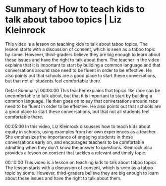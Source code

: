 # Summary of How to teach kids to talk about taboo topics | Liz Kleinrock

This video is a lesson on teaching kids to talk about taboo topics. The lesson starts with a discussion of consent, which is seen as a taboo topic by some. However, third-graders believe they are big enough to learn about these issues and have the right to talk about them. The teacher in the video explains that it is important to start by building a common language and that conversations around race need to be fluent in order to be effective. He also points out that schools are a good place to start these conversations, but that not all students feel comfortable there.

Detail Summary: 
00:00:00
This teacher explains that topics like race can be uncomfortable to talk about, but that it is important to start by building a common language. He then goes on to say that conversations around race need to be fluent in order to be effective. He also points out that schools are a good place to start these conversations, but that not all students feel comfortable there.

00:05:00
In this video, Liz Kleinrock discusses how to teach kids about equity in schools, using examples from her own experiences as a teacher. She emphasizes the importance of engaging students in these conversations early on, and encourages teachers to be comfortable admitting when they don't know the answer to questions. Kleinrock also provides a lesson on consent that tackles a relevant and timely topic.

00:10:00
This video is a lesson on teaching kids to talk about taboo topics. The lesson starts with a discussion of consent, which is seen as a taboo topic by some. However, third-graders believe they are big enough to learn about these issues and have the right to talk about them.

